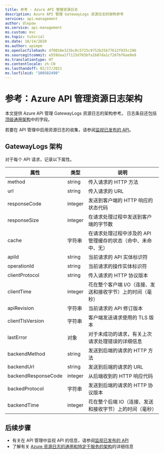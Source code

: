 ```yaml
---
title: 参考 - Azure API 管理资源日志
description: Azure API 管理 GatewayLogs 资源日志的架构参考
services: api-management
author: dlepow
ms.service: api-management
ms.custom: mvc
ms.topic: tutorial
ms.date: 10/14/2020
ms.author: apimpm
ms.openlocfilehash: df0018e323bc0c5725c9752b25b77612f035c196
ms.sourcegitcommit: e559daa1f7115d703bfa1b87da1cf267bf6ae9e8
ms.translationtype: HT
ms.contentlocale: zh-CN
ms.lasthandoff: 02/17/2021
ms.locfileid: "100582498"
---
```

# <a name="reference-api-management-resource-log-schema"></a>参考：Azure API 管理资源日志架构

本文提供 Azure API 管理 GatewayLogs 资源日志的架构参考。 日志条目还包括[顶级通用架构](../azure-monitor/essentials/resource-logs-schema.md#top-level-common-schema)中的字段。

若要在 API 管理中启用资源日志的收集，请参阅[监视已发布的 API](api-management-howto-use-azure-monitor.md#resource-logs)。

## <a name="gatewaylogs-schema"></a>GatewayLogs 架构

对于每个 API 请求，记录以下属性。

| 属性  | 类型 | 说明 |
| ------------- | ------------- | ------------- |
| method | string | 传入请求的 HTTP 方法 |
| url | string | 传入请求的 URL |
| responseCode | integer | 发送到客户端的 HTTP 响应的状态代码 |
| responseSize | integer | 在请求处理过程中发送到客户端的字节数 | 
| cache | 字符串 | 在请求处理过程中涉及的 API 管理缓存的状态（命中、未命中、无） | 
| apiId | string | 当前请求的 API 实体标识符 | 
| operationId | string | 当前请求的操作实体标识符 | 
| clientProtocol | string | 传入请求的 HTTP 协议版本 |
| clientTime | integer | 花在整个客户端 I/O（连接、发送和接收字节）上的时间（毫秒） | 
| apiRevision | 字符串 | 当前请求的 API 修订版本 | 
| clientTlsVersion| 字符串 | 客户端发送请求使用的 TLS 版本 |
| lastError | 对象 | 对于未成功的请求，有关上次请求处理错误的详细信息 | 
| backendMethod | string | 发送到后端的请求的 HTTP 方法 |
| backendUrl | string | 发送到后端的请求的 URL |
| backendResponseCode | integer | 从后端收到的 HTTP 响应代码 |
| backedProtocol | 字符串 | 发送到后端的请求的 HTTP 协议版本 |
| backendTime | integer | 花在整个后端 IO（连接、发送和接收字节）上的时间（毫秒） | 


## <a name="next-steps"></a>后续步骤

* 有关在 API 管理中监视 API 的信息，请参阅[监视已发布的 API](api-management-howto-use-azure-monitor.md)
* 了解有关 [Azure 资源日志的通用和特定于服务的架构](../azure-monitor/essentials/resource-logs-schema.md)的详细信息

